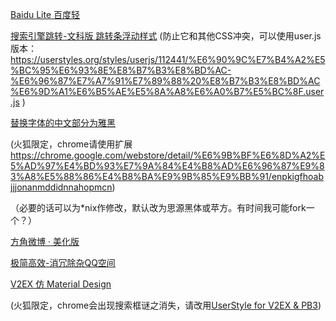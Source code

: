 [Baidu Lite 百度轻](https://userstyles.org/styles/123858/baidu-lite)

[搜索引擎跳转-文科版 跳转条浮动样式](https://userstyles.org/styles/112441/theme) (防止它和其他CSS冲突，可以使用user.js版本： https://userstyles.org/styles/userjs/112441/%E6%90%9C%E7%B4%A2%E5%BC%95%E6%93%8E%E8%B7%B3%E8%BD%AC-%E6%96%87%E7%A7%91%E7%89%88%20%E8%B7%B3%E8%BD%AC%E6%9D%A1%E6%B5%AE%E5%8A%A8%E6%A0%B7%E5%BC%8F.user.js )

[替换字体的中文部分为雅黑](https://github.com/scarsty/FontChineseYahei/raw/master/css/2yahei.css)

(火狐限定，chrome请使用扩展 https://chrome.google.com/webstore/detail/%E6%9B%BF%E6%8D%A2%E5%AD%97%E4%BD%93%E7%9A%84%E4%B8%AD%E6%96%87%E9%83%A8%E5%88%86%E4%B8%BA%E9%9B%85%E9%BB%91/enpkigfhoabjjjonanmddidnnahopmcn)

（必要的话可以为*nix作修改，默认改为思源黑体或苹方。有时间我可能fork一个？）

[方角微博 · 美化版](https://userstyles.org/styles/107188/square-weibo-prettify)

[极简高效-消冗除杂QQ空间](https://userstyles.org/styles/128729/qq-anti-mother-f-er-qzone-2016)

[V2EX 仿 Material Design](https://userstyles.org/styles/118904/v2ex-material-design)

(火狐限定，chrome会出现搜索框谜之消失，请改用[UserStyle for V2EX & PB3](https://userstyles.org/styles/64589/userstyle-for-v2ex-pb3))

